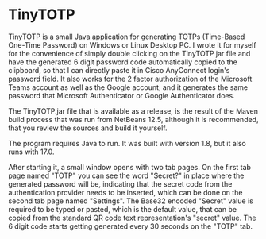 # TinyTOTP

TinyTOTP is a small Java application for generating TOTPs (Time-Based One-Time Password) on Windows or Linux Desktop PC.
I wrote it for myself for the convenience of simply double clicking on the TinyTOTP jar file and have the generated 6 digit password code automatically copied to the clipboard, so that I can directly paste it in Cisco AnyConnect login's password field. It also works for the  2 factor authorization of the Microsoft Teams account as well as the Google account, and it generates the same password that Microsoft Authenticator or Google Authenticator does.

The TinyTOTP.jar file that is available as a release, is the result of the Maven build process that was run from NetBeans 12.5, although it is recommended, that you review the sources and build it yourself.

The program requires Java to run. It was built with version 1.8, but it also runs with 17.0.

After starting it, a small window opens with two tab pages. On the first tab page named "TOTP" you can see the word "Secret?" in place where the generated password will be, indicating that the secret code from the authentication provider needs to be inserted, which can be done on the second tab page named "Settings". 
The Base32 encoded "Secret" value is required to be typed or pasted, which is the default value, that can be copied from the standard QR code text representation's "secret" value. The 6 digit code starts getting generated every 30 seconds on the "TOTP" tab.

